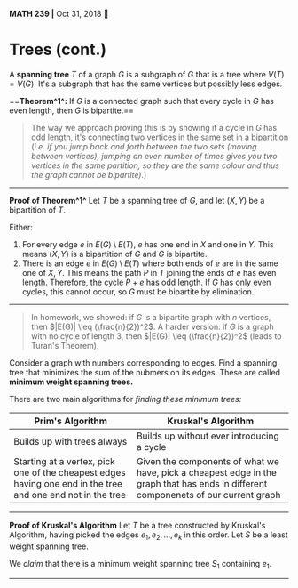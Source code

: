 __MATH 239 |__ Oct 31, 2018 :ghost:

# Trees (cont.)

A __spanning tree__ $T$ of a graph $G$ is a subgraph of $G$ that is a tree where $V(T) = V(G)$. It's a subgraph that has the same vertices but possibly less edges.

==__Theorem^1^:__ If $G$ is a connected graph such that every cycle in $G$ has even length, then $G$ is bipartite.==

> The way we approach proving this is by showing if a cycle in $G$ has odd length, it's connecting two vertices in the same set in a bipartition (_i.e. if you jump back and forth between the two sets (moving between vertices), jumping an even number of times gives you two vertices in the same partition, so they are the same colour and thus the graph cannot be bipartite)._)

---

__Proof of Theorem^1^__
Let $T$ be a spanning tree of $G$, and let $(X, Y)$ be a bipartition of $T$. 

Either:

1. For every edge $e$ in $E(G) \setminus E(T)$, $e$ has one end in $X$ and one in $Y$. This means $(X, Y)$ is a bipartition of $G$ and $G$ is bipartite.
2. There is an edge $e$ in $E(G) \setminus E(T)$ where both ends of $e$ are in the same one of $X, Y$. This means the path $P$ in $T$ joining the ends of $e$ has even length. Therefore, the cycle $P + e$ has odd length. If $G$ has only even cycles, this cannot occur, so $G$ must be bipartite by elimination.

---

> In homework, we showed: if $G$ is a bipartite graph with $n$ vertices, then $|E(G)| \leq (\frac{n}{2})^2$.
> A harder version: if $G$ is a graph with no cycle of length 3, then $|E(G)| \leq (\frac{n}{2})^2$ (leads to Turan's Theorem).



Consider a graph with numbers corresponding to edges. Find a spanning tree that minimizes the sum of the nubmers on its edges. These are called __minimum weight spanning trees.__ 

There are two main algorithms for _finding these minimum trees:_

| Prim's Algorithm                                             | Kruskal's Algorithm                                          |
| ------------------------------------------------------------ | ------------------------------------------------------------ |
| Builds up with trees always                                  | Builds up without ever introducing a cycle                   |
| Starting at a vertex, pick one of the cheapest edges having one end in the tree and one end not in the tree | Given the components of what we have, pick a cheapest edge in the graph that has ends in different componenets of our current graph |

---

__Proof of Kruskal's Algorithm__
Let $T$ be a tree constructed by Kruskal's Algorithm, having picked the edges $e_1, e_2, ...,e_k$ in this order. Let $S$ be a least weight spanning tree.

We _claim_ that there is a minimum weight spanning tree $S_1$ containing $e_1$. 

---





